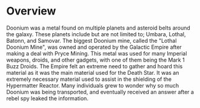 # Overview

Doonium was a metal found on multiple planets and asteroid belts around the galaxy.
These planets include but are not limited to; Umbara, Lothal, Batonn, and Samovar.
The biggest Doonium mine, called the "Lothal Doonium Mine", was owned and operated by the Galactic Empire after making a deal with Pryce Mining.
This metal was used for many Imperial weapons, droids, and other gadgets, with one of them being the Mark 1 Buzz Droids.
The Empire felt an extreme need to gather and hoard this material as it was the main material used for the Death Star.
It was an extremely necessary material used to assist in the shielding of the Hypermatter Reactor.
Many individuals grew to wonder why so much Doonium was being transported, and eventually received an answer after a rebel spy leaked the information.
